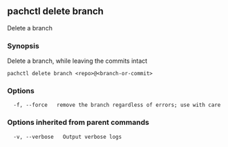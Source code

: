 ## pachctl delete branch

Delete a branch

### Synopsis


Delete a branch, while leaving the commits intact

```
pachctl delete branch <repo>@<branch-or-commit>
```

### Options

```
  -f, --force   remove the branch regardless of errors; use with care
```

### Options inherited from parent commands

```
  -v, --verbose   Output verbose logs
```

